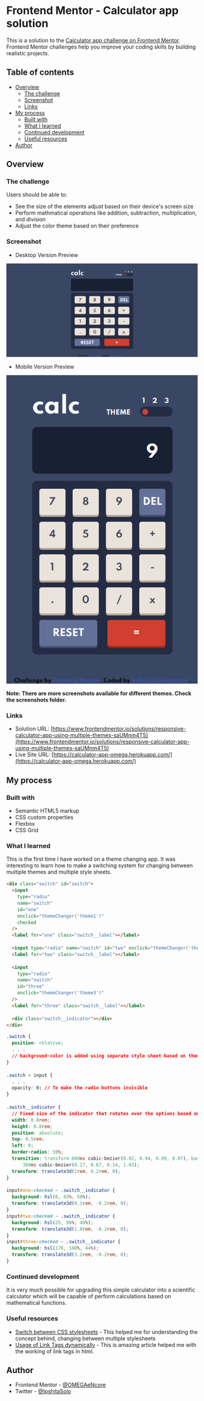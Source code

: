 # Frontend Mentor - Calculator app solution

This is a solution to the [Calculator app challenge on Frontend Mentor](https://www.frontendmentor.io/challenges/calculator-app-9lteq5N29). Frontend Mentor challenges help you improve your coding skills by building realistic projects.

## Table of contents

- [Overview](#overview)
  - [The challenge](#the-challenge)
  - [Screenshot](#screenshot)
  - [Links](#links)
- [My process](#my-process)
  - [Built with](#built-with)
  - [What I learned](#what-i-learned)
  - [Continued development](#continued-development)
  - [Useful resources](#useful-resources)
- [Author](#author)

## Overview

### The challenge

Users should be able to:

- See the size of the elements adjust based on their device's screen size
- Perform mathmatical operations like addition, subtraction, multiplication, and division
- Adjust the color theme based on their preference

### Screenshot

- Desktop Version Preview

[<img src="./screenshots/desktop-theme1.PNG" alt="Desktop Version"/>](./screenshots/desktop-theme1.PNG)

- Mobile Version Preview

[<img src="./screenshots/mobile-theme1.PNG" alt="Mobile Version"/>](./screenshots/mobile-theme1.PNG)

**Note: There are more screenshots available for different themes. Check the screenshots folder.**

### Links

- Solution URL: [https://www.frontendmentor.io/solutions/responsive-calculator-app-using-multiple-themes-saUMnm4T5](https://www.frontendmentor.io/solutions/responsive-calculator-app-using-multiple-themes-saUMnm4T5)
- Live Site URL: [https://calculator-app-omega.herokuapp.com/](https://calculator-app-omega.herokuapp.com/)

## My process

### Built with

- Semantic HTML5 markup
- CSS custom properties
- Flexbox
- CSS Grid

### What I learned

This is the first time I have worked on a theme changing app. It was interesting to learn how to make a switching system for changing between multiple themes and multiple style sheets.

```html
<div class="switch" id="switch">
  <input
    type="radio"
    name="switch"
    id="one"
    onclick="themeChanger('theme1')"
    checked
  />
  <label for="one" class="switch__label"></label>

  <input type="radio" name="switch" id="two" onclick="themeChanger('theme2')" />
  <label for="two" class="switch__label"></label>

  <input
    type="radio"
    name="switch"
    id="three"
    onclick="themeChanger('theme3')"
  />
  <label for="three" class="switch__label"></label>

  <div class="switch__indicator"></div>
</div>
```

```css
.switch {
  position: relative;
  . . .
  // background-color is added using separate style sheet based on theme
}

.switch > input {
  . . .
  opacity: 0; // To make the radio buttons invisible
}

.switch__indicator {
  // Fixed size of the indicator that rotates over the options based on selection
  width: 0.8rem;
  height: 0.8rem;
  position: absolute;
  top: 0.5rem;
  left: 0;
  border-radius: 50%;
  transition: transform 600ms cubic-bezier(0.02, 0.94, 0.09, 0.97), background
      300ms cubic-bezier(0.17, 0.67, 0.14, 1.03);
  transform: translate3d(1rem, 0.2rem, 0);
}

input#one:checked ~ .switch__indicator {
  background: hsl(6, 63%, 50%);
  transform: translate3d(0.3rem, -0.2rem, 0);
}
input#two:checked ~ .switch__indicator {
  background: hsl(25, 98%, 40%);
  transform: translate3d(1.8rem, -0.2rem, 0);
}
input#three:checked ~ .switch__indicator {
  background: hsl(176, 100%, 44%);
  transform: translate3d(3.2rem, -0.2rem, 0);
}
```

### Continued development

It is very much possible for upgrading this simple calculator into a scientific calculator which will be capable of perform calculations based on mathematical functions.

### Useful resources

- [Switch between CSS stylesheets](https://www.geeksforgeeks.org/how-to-switch-between-multiple-css-stylesheets-using-javascript/) - This helped me for understanding the concept behind, changing between multiple stylesheets
- [Usage of Link Tags dynamically](https://www.thesitewizard.com/javascripts/change-style-sheets.shtml) - This is amazing article helped me with the working of link tags in html.

## Author

- Frontend Mentor - [@OMEGAeNcore](https://www.frontendmentor.io/profile/OMEGAeNcore)
- Twitter - [@IpshitaSolo](https://www.twitter.com/IpshitaSolo)
